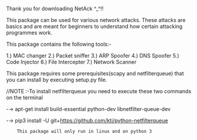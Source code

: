 Thank you for downloading NetAck ^_^!!

This package can be used for various network attacks. These attacks are basics and are meant for beginners to understand how certain attacking programmes work.

This package contains the following tools:-

1.) MAC changer
2.) Packet sniffer
3.) ARP Spoofer
4.) DNS Spoofer
5.) Code Injector
6.) File Intercepter
7.) Network Scanner

This package requires some prerequisites(scapy and netfilterqueue) that you can install by executing setup.py file.


//NOTE :-To install netfilterqueue you need to execute these two commands on the terminal

-→  apt-get install build-essential python-dev libnetfilter-queue-dev

-→  pip3 install -U git+https://github.com/kti/python-netfilterqueue

        This package will only run in linux and on python 3



